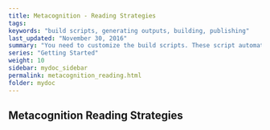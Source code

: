 ```yaml
---
title: Metacognition - Reading Strategies
tags: 
keywords: "build scripts, generating outputs, building, publishing"
last_updated: "November 30, 2016"
summary: "You need to customize the build scripts. These script automate the publishing of your PDFs and web outputs through shell scripts on the command line."
series: "Getting Started"
weight: 10
sidebar: mydoc_sidebar
permalink: metacognition_reading.html
folder: mydoc
---
```


## Metacognition Reading Strategies



